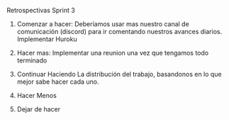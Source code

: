 

Retrospectivas Sprint 3

1. Comenzar a hacer:
Deberíamos usar mas nuestro canal de comunicación (discord) para ir comentando nuestros avances diarios.
Implementar Huroku

2. Hacer mas:
Implementar una reunion una vez que tengamos todo terminado

3. Continuar Haciendo
La distribución del trabajo, basandonos en lo que mejor sabe hacer cada uno.

4. Hacer Menos


5. Dejar de hacer
